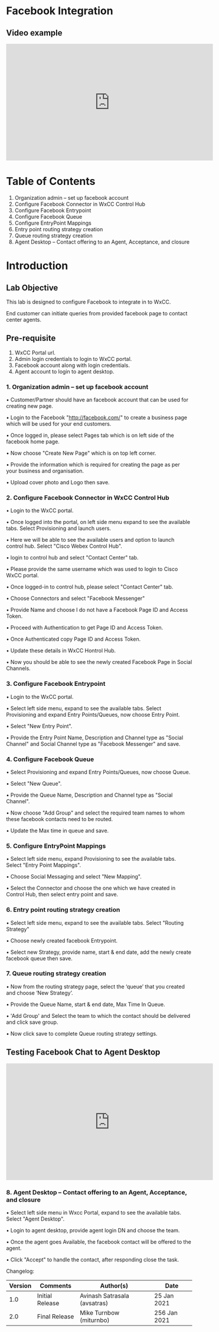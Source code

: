 # Facebook Integration

## Video example

<iframe width="560" height="315" src="https://www.youtube.com/embed/dibFEv-xv3g" frameborder="0" allow="accelerometer; autoplay; clipboard-write; encrypted-media; gyroscope; picture-in-picture" allowfullscreen></iframe>

# Table of Contents

1. Organization admin – set up facebook account
2. Configure Facebook Connector in WxCC Control Hub
3. Configure Facebook Entrypoint
4. Configure Facebook Queue
5. Configure EntryPoint Mappings
6. Entry point routing strategy creation
7. Queue routing strategy creation
8. Agent Desktop – Contact offering to an Agent, Acceptance, and closure


# Introduction

## Lab Objective

This lab is designed to configure Facebook to integrate in to WxCC.

End customer can initiate queries from provided facebook page to contact center agents.

## Pre-requisite

1. WxCC Portal url.
2. Admin login credentials to login to WxCC portal.
3. Facebook account along with login credentials.
4. Agent account to login to agent desktop.


### 1. Organization admin – set up facebook account

• Customer/Partner should have an facebook account that can be used for creating new page.

• Login to the Facebook "http://facebook.com/" to create a business page which will be used for your end customers.

• Once logged in, please select Pages tab which is on left side of the facebook home page.

• Now choose "Create New Page" which is on top left corner.

• Provide the information which is required for creating the page as per your business and organisation.

• Upload cover photo and Logo then save.


### 2. Configure Facebook Connector in WxCC Control Hub

• Login to the WxCC portal.

• Once logged into the portal, on left side menu expand to see the available tabs. Select Provisioning and launch users.

• Here we will be able to see the available users and option to launch control hub. Select "Cisco Webex Control Hub".

• login to control hub and select "Contact Center" tab.

• Please provide the same username which was used to login to Cisco WxCC portal.

• Once logged-in to control hub, please select "Contact Center" tab.

• Choose Connectors and select "Facebook Messenger"

• Provide Name and choose I do not have a Facebook Page ID and Access Token.

• Proceed with Authentication to get Page ID and Access Token.

• Once Authenticated copy Page ID and Access Token.

• Update these details in WxCC Hontrol Hub.

• Now you should be able to see the newly created Facebook Page in Social Channels.


### 3. Configure Facebook Entrypoint

• Login to the WxCC portal.

• Select left side menu, expand to see the available tabs. Select Provisioning and expand Entry Points/Queues, now choose Entry Point.

• Select "New Entry Point".

• Provide the Entry Point Name, Description and Channel type as "Social Channel" and Social Channel type as "Facebook Messenger" and save.


### 4. Configure Facebook Queue

• Select Provisioning and expand Entry Points/Queues, now choose Queue.

• Select "New Queue".

• Provide the Queue Name, Description and Channel type as "Social Channel".

• Now choose "Add Group" and select the required team names to whom these facebook contacts need to be routed.

• Update the Max time in queue and save.


### 5. Configure EntryPoint Mappings

• Select left side menu, expand Provisioning to see the available tabs. Select "Entry Point Mappings".

• Choose Social Messaging and select "New Mapping".

• Select the Connector and choose the one which we have created in Control Hub, then select entry point and save.  

### 6. Entry point routing strategy creation

• Select left side menu, expand to see the available tabs. Select "Routing Strategy"

• Choose newly created facebook Entrypoint.

• Select new Strategy, provide name, start & end date, add the newly create facebook queue then save.


### 7. Queue routing strategy creation

• Now from the routing strategy page, select the ‘queue’ that you created and choose ‘New Strategy’.

• Provide the Queue Name, start & end date, Max Time In Queue.

• 'Add Group' and Select the team to which the contact should be delivered and click save group.

• Now click save to complete Queue routing strategy settings. 

## Testing Facebook Chat to Agent Desktop
<iframe width="560" height="315" src="https://www.youtube.com/embed/6Y-VNupYLns" frameborder="0" allow="accelerometer; autoplay; clipboard-write; encrypted-media; gyroscope; picture-in-picture" allowfullscreen></iframe>

### 8. Agent Desktop – Contact offering to an Agent, Acceptance, and closure

• Select left side menu in Wxcc Portal, expand to see the available tabs. Select "Agent Desktop".

• Login to agent desktop, provide agent login DN and choose the team.

• Once the agent goes Available, the facebook contact will be offered to the agent.

• Click "Accept" to handle the contact, after responding close the task.






Changelog:

| **Version** | **Comments** | **Author(s)** | **Date** |
| --- | --- | --- | --- |
| 1.0 | Initial Release | Avinash Satrasala (avsatras) | 25 Jan 2021 |
| 2.0 | Final Release | Mike Turnbow (miturnbo) | 256 Jan 2021 |